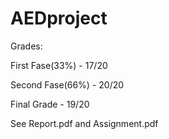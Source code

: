 # AEDproject

Grades:

First Fase(33%) - 17/20

Second Fase(66%) - 20/20

Final Grade - 19/20

See Report.pdf and Assignment.pdf

